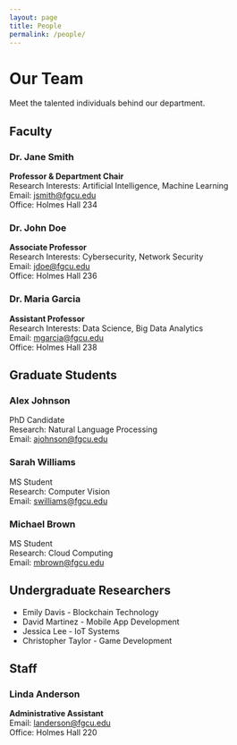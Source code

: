 ```yaml
---
layout: page
title: People
permalink: /people/
---
```


# Our Team

Meet the talented individuals behind our department.

## Faculty

### Dr. Jane Smith
**Professor & Department Chair**  
Research Interests: Artificial Intelligence, Machine Learning  
Email: jsmith@fgcu.edu  
Office: Holmes Hall 234

### Dr. John Doe
**Associate Professor**  
Research Interests: Cybersecurity, Network Security  
Email: jdoe@fgcu.edu  
Office: Holmes Hall 236

### Dr. Maria Garcia
**Assistant Professor**  
Research Interests: Data Science, Big Data Analytics  
Email: mgarcia@fgcu.edu  
Office: Holmes Hall 238

## Graduate Students

### Alex Johnson
PhD Candidate  
Research: Natural Language Processing  
Email: ajohnson@fgcu.edu

### Sarah Williams
MS Student  
Research: Computer Vision  
Email: swilliams@fgcu.edu

### Michael Brown
MS Student  
Research: Cloud Computing  
Email: mbrown@fgcu.edu

## Undergraduate Researchers

- Emily Davis - Blockchain Technology
- David Martinez - Mobile App Development
- Jessica Lee - IoT Systems
- Christopher Taylor - Game Development

## Staff

### Linda Anderson
**Administrative Assistant**  
Email: landerson@fgcu.edu  
Office: Holmes Hall 220